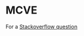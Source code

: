 # MCVE

For a [Stackoverflow question](https://stackoverflow.com/questions/48809244/unit-testing-with-vue-typescript-and-karma)
